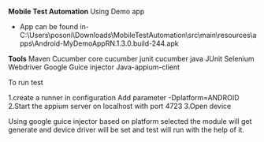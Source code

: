 **Mobile Test Automation**
Using Demo app 
* App can be found in- C:\Users\posoni\Downloads\MobileTestAutomation\src\main\resources\apps\Android-MyDemoAppRN.1.3.0.build-244.apk

**Tools**
Maven
Cucumber core
cucumber junit
cucumber java
JUnit
Selenium Webdriver
Google Guice injector
Java-appium-client

To run test

1.create a runner in configuration
Add parameter -Dplatform=ANDROID
2.Start the appium server on localhost with port 4723
3.Open device

Using google guice injector based on platform selected the module will get generate and device driver will be set and test will run with the help of it.



